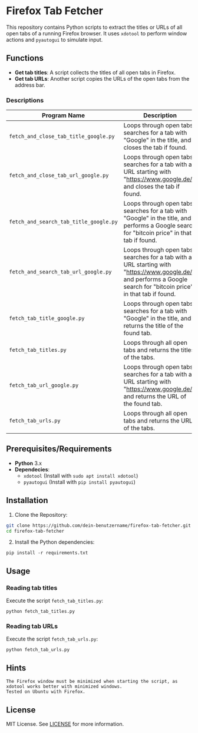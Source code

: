 # Firefox Tab Fetcher

This repository contains Python scripts to extract the titles or URLs of all open tabs of a running Firefox browser. It uses `xdotool` to perform window actions and `pyautogui` to simulate input.

## Functions

- **Get tab titles**: A script collects the titles of all open tabs in Firefox.
- **Get tab URLs**: Another script copies the URLs of the open tabs from the address bar.

### Descriptions

| Program Name                           | Description                                                                                                      |
|----------------------------------------|------------------------------------------------------------------------------------------------------------------|
| `fetch_and_close_tab_title_google.py`  | Loops through open tabs, searches for a tab with "Google" in the title, and closes the tab if found.             |
| `fetch_and_close_tab_url_google.py`    | Loops through open tabs, searches for a tab with a URL starting with "https://www.google.de/" and closes the tab if found. |
| `fetch_and_search_tab_title_google.py` | Loops through open tabs, searches for a tab with "Google" in the title, and performs a Google search for "bitcoin price" in that tab if found. |
| `fetch_and_search_tab_url_google.py`   | Loops through open tabs, searches for a tab with a URL starting with "https://www.google.de/", and performs a Google search for "bitcoin price" in that tab if found. |
| `fetch_tab_title_google.py`            | Loops through open tabs, searches for a tab with "Google" in the title, and returns the title of the found tab. |
| `fetch_tab_titles.py`                  | Loops through all open tabs and returns the titles of the tabs.                                                   |
| `fetch_tab_url_google.py`              | Loops through open tabs, searches for a tab with a URL starting with "https://www.google.de/", and returns the URL of the found tab. |
| `fetch_tab_urls.py`                    | Loops through all open tabs and returns the URLs of the tabs.                                                   |

## Prerequisites/Requirements

- **Python** 3.x
- **Dependecies**:
  - `xdotool` (Install with `sudo apt install xdotool`)
  - `pyautogui` (Install with `pip install pyautogui`)

## Installation

1. Clone the Repository:

```bash
git clone https://github.com/dein-benutzername/firefox-tab-fetcher.git
cd firefox-tab-fetcher
```

2. Install the Python dependencies:

```
pip install -r requirements.txt
```

## Usage

### Reading tab titles

Execute the script `fetch_tab_titles.py`:

```
python fetch_tab_titles.py
```

### Reading tab URLs

Execute the script `fetch_tab_urls.py`:

```
python fetch_tab_urls.py
```

## Hints

    The Firefox window must be minimized when starting the script, as xdotool works better with minimized windows.
    Tested on Ubuntu with Firefox.

## License

MIT License. See [LICENSE](LICENSE) for more information.

